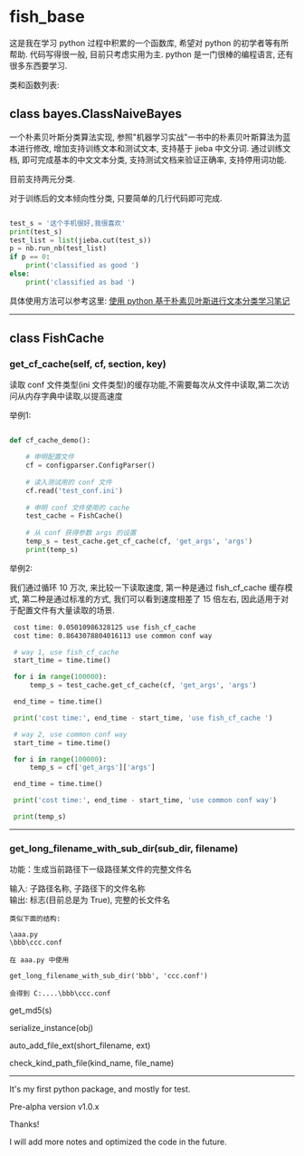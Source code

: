 # fish_base

这是我在学习 python 过程中积累的一个函数库, 希望对 python 的初学者等有所帮助. 代码写得很一般, 目前只考虑实用为主.
 python 是一门很棒的编程语言, 还有很多东西要学习.

类和函数列表:

## class bayes.ClassNaiveBayes

一个朴素贝叶斯分类算法实现, 参照"机器学习实战"一书中的朴素贝叶斯算法为蓝本进行修改, 增加支持训练文本和测试文本, 支持基于 jieba 中文分词.
通过训练文档, 即可完成基本的中文文本分类, 支持测试文档来验证正确率, 支持停用词功能.

目前支持两元分类.

对于训练后的文本倾向性分类, 只要简单的几行代码即可完成. 


```python

test_s = '这个手机很好,我很喜欢'
print(test_s)
test_list = list(jieba.cut(test_s))
p = nb.run_nb(test_list)
if p == 0:
    print('classified as good ')
else:
    print('classified as bad ')
```    

具体使用方法可以参考这里: <a href="http://chuangyiji.com/archives/1095">使用 python 基于朴素贝叶斯进行文本分类学习笔记</a>

------

## class FishCache

### get_cf_cache(self, cf, section, key)

读取 conf 文件类型(ini 文件类型)的缓存功能,不需要每次从文件中读取,第二次访问从内存字典中读取,以提高速度

举例1:

```python

def cf_cache_demo():

    # 申明配置文件
    cf = configparser.ConfigParser()
    
    # 读入测试用的 conf 文件
    cf.read('test_conf.ini')
    
    # 申明 conf 文件使用的 cache
    test_cache = FishCache()
    
    # 从 conf 获得参数 args 的设置
    temp_s = test_cache.get_cf_cache(cf, 'get_args', 'args')
    print(temp_s)
``` 

举例2:

我们通过循环 10 万次, 来比较一下读取速度, 第一种是通过 fish_cf_cache 缓存模式, 第二种是通过标准的方式, 
我们可以看到速度相差了 15 倍左右, 因此适用于对于配置文件有大量读取的场景.

```bash
 cost time: 0.05010986328125 use fish_cf_cache 
 cost time: 0.8643078804016113 use common conf way
```

```python
 # way 1, use fish_cf_cache
 start_time = time.time()

 for i in range(100000):
     temp_s = test_cache.get_cf_cache(cf, 'get_args', 'args')

 end_time = time.time()

 print('cost time:', end_time - start_time, 'use fish_cf_cache ')

 # way 2, use common conf way
 start_time = time.time()

 for i in range(100000):
     temp_s = cf['get_args']['args']

 end_time = time.time()

 print('cost time:', end_time - start_time, 'use common conf way')

 print(temp_s)
```

------

### get_long_filename_with_sub_dir(sub_dir, filename)

功能：生成当前路径下一级路径某文件的完整文件名<br>

输入: 子路径名称, 子路径下的文件名称<br>
输出: 标志(目前总是为 True), 完整的长文件名

    类似下面的结构:
    
    \aaa.py
    \bbb\ccc.conf
    
    在 aaa.py 中使用
    
    get_long_filename_with_sub_dir('bbb', 'ccc.conf')
    
    会得到 C:....\bbb\ccc.conf


get_md5(s)

serialize_instance(obj)

auto_add_file_ext(short_filename, ext)

check_kind_path_file(kind_name, file_name)

------

It's my first python package, and mostly for test. 

Pre-alpha version v1.0.x

Thanks!

I will add more notes and optimized the code in the future.

